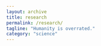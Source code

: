 ```yaml
---
layout: archive
title: research
permalink: /research/
tagline: "Humanity is overrated."
category: "science"
---
```

